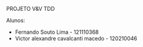 PROJETO V&V TDD 

Alunos: 
- Fernando Souto Lima - 121110368
- Victor alexandre cavalcanti macedo - 120210046
